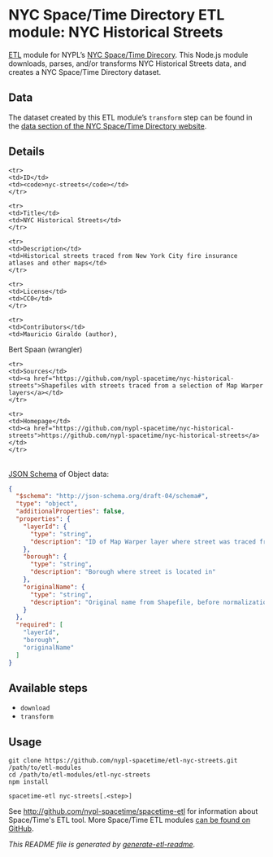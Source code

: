 # NYC Space/Time Directory ETL module: NYC Historical Streets

[ETL](https://en.wikipedia.org/wiki/Extract,_transform,_load) module for NYPL’s [NYC Space/Time Direcory](http://spacetime.nypl.org/). This Node.js module downloads, parses, and/or transforms NYC Historical Streets data, and creates a NYC Space/Time Directory dataset.


## Data

The dataset created by this ETL module’s `transform` step can be found in the [data section of the NYC Space/Time Directory website](http://spacetime.nypl.org/#data-nyc-streets).

## Details

<table>
<tbody>

    <tr>
    <td>ID</td>
    <td><code>nyc-streets</code></td>
    </tr>

    <tr>
    <td>Title</td>
    <td>NYC Historical Streets</td>
    </tr>

    <tr>
    <td>Description</td>
    <td>Historical streets traced from New York City fire insurance atlases and other maps</td>
    </tr>

    <tr>
    <td>License</td>
    <td>CC0</td>
    </tr>

    <tr>
    <td>Contributors</td>
    <td>Mauricio Giraldo (author), 
Bert Spaan (wrangler)</td>
    </tr>

    <tr>
    <td>Sources</td>
    <td><a href="https://github.com/nypl-spacetime/nyc-historical-streets">Shapefiles with streets traced from a selection of Map Warper layers</a></td>
    </tr>

    <tr>
    <td>Homepage</td>
    <td><a href="https://github.com/nypl-spacetime/nyc-historical-streets">https://github.com/nypl-spacetime/nyc-historical-streets</a></td>
    </tr>
</tbody>
</table>

[JSON Schema](http://json-schema.org/) of Object data:

```json
{
  "$schema": "http://json-schema.org/draft-04/schema#",
  "type": "object",
  "additionalProperties": false,
  "properties": {
    "layerId": {
      "type": "string",
      "description": "ID of Map Warper layer where street was traced from"
    },
    "borough": {
      "type": "string",
      "description": "Borough where street is located in"
    },
    "originalName": {
      "type": "string",
      "description": "Original name from Shapefile, before normalization"
    }
  },
  "required": [
    "layerId",
    "borough",
    "originalName"
  ]
}
```

## Available steps

  - `download`
  - `transform`

## Usage

```
git clone https://github.com/nypl-spacetime/etl-nyc-streets.git /path/to/etl-modules
cd /path/to/etl-modules/etl-nyc-streets
npm install

spacetime-etl nyc-streets[.<step>]
```

See http://github.com/nypl-spacetime/spacetime-etl for information about Space/Time's ETL tool. More Space/Time ETL modules [can be found on GitHub](https://github.com/search?utf8=%E2%9C%93&q=org%3Anypl-spacetime+etl-&type=Repositories&ref=advsearch&l=&l=).

_This README file is generated by [generate-etl-readme](https://github.com/nypl-spacetime/generate-etl-readme)._
